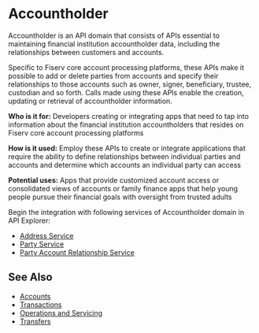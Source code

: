 # Accountholder

Accountholder is an API domain that consists of APIs essential to maintaining financial institution accountholder data, including the relationships between customers and accounts.
 
Specific to Fiserv core account processing platforms, these APIs make it possible to add or delete parties from accounts and specify their relationships to those accounts such as owner, signer, beneficiary, trustee, custodian and so forth. Calls made using these APIs enable the creation, updating or retrieval of accountholder information. 

**Who is it for:** Developers creating or integrating apps that need to tap into information about the financial institution accountholders that resides on Fiserv core account processing platforms

**How is it used:** Employ these APIs to create or integrate applications that require the ability to define relationships between individual parties and accounts and determine which accounts an individual party can access

**Potential uses:** Apps that provide customized account access or consolidated views of accounts or family finance apps that help young people pursue their financial goals with oversight from trusted adults

Begin the integration with following services of Accountholder domain in API Explorer:
* [Address Service](../api/?type=post&path=/addrservice/partyacctsvc/address/secured)
* [Party Service](../api/?type=post&path=/partyservice/parties/parties)
* [Party Account Relationship Service](../api/?type=post&path=/partyacctrelservice/partyacctrel/partyacctrel)



## See Also
- [Accounts](?path=docs/fintechs/accounts.md "Click to open")
- [Transactions](?path=docs/fintechs/transactions.md "Click to open")
- [Operations and Servicing](?path=docs/fintechs/servicing.md "Click to open")
- [Transfers](?path=docs/fintechs/transfers.md "Click to open")
